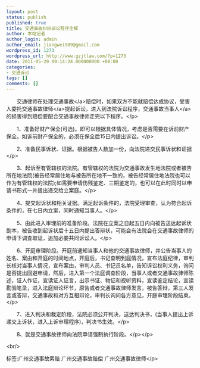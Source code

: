 ```yaml
---
layout: post
status: publish
published: true
title: 交通事故纠纷诉讼程序全解
author: 本站记者
author_login: admin
author_email: jiangwei909@gmail.com
wordpress_id: 1273
wordpress_url: http://www.gzjtlaw.com/?p=1273
date: 2011-05-29 09:14:24.000000000 +08:00
categories:
- 交通诉讼
tags: []
comments: []
---
```

<p><p>　　交通律师在处理<a>交通事故<&#47;a>赔偿时，如果双方不能就赔偿达成协议，受害人委托<a>交通事故律师<&#47;a>提起诉讼，进入到法院诉讼程序，交通事故<a>当事人<&#47;a>的损害得到赔偿要配合交通事故律师走完以下程序。<&#47;p><p>　　1、准备好财产保全(可选)。即可以根据具体情况，考虑是否需要在诉前财产保全。如诉前财产保全的，必须在保全后15日内提出诉讼。<&#47;p><p>　　2、准备民事诉状、证据。根据被告人数加一份，向法院递交民事诉状和证据<&#47;p><p>　　3、起诉至有管辖权的法院。有管辖权的法院为交通事故发生地法院或者被告所在地法院(被告经常居住地与被告所在地不一致的，被告经常居住地法院也可以作为有管辖权的法院);如需要申请伤残鉴定、三期鉴定的，也可以在此时同时以申请书形式一并提出递交给立案庭。<&#47;p><p>　　4、提交起诉状和相关证据。满足起诉条件的，法院受理审查，认为符合起诉条件的，在七日内立案，同时通知当事人。<&#47;p><p>　　5、由此进入审理前的准备阶段。法院在立案之日起五日内向被告送达起诉状副本，被告收到起诉状后十五日内提出答辩状，可能会有法院会在交通事故律师的申请下调查取证，追加必要共同诉讼人。<&#47;p><p>　　6、开庭审理阶段。开庭前通知当事人和他的交通事故律师，并公告当事人的姓名、案由和开庭的时间地点，开庭后，书记查明到庭情况，宣布法庭纪律，审判长核对当事人情况，宣布案由，审判人员、书记员名单，告知诉讼权利义务，询问是否提出回避申请，然后，进入第一个法庭调查阶段，当事人或者交通事故律师陈述，证人作证，宣读证人证言，出示书证、物证和视听资料，宣读鉴定结论，宣读勘验笔录，进入法庭辩论环节，原告或者交通事故律师发言，被告答辩，第三人发言或答辩，交通事故和对方互相辩论，审判长询问各方意见，开庭审理阶段结束。<&#47;p><p>　　7、进入判决和裁定阶段，法院必须公开判决，送达判决书，(当事人提出上诉递交上诉状，进入上诉审理程序)，判决书生效。<&#47;p><p>　　8、就是交通事故律师向法院申请强制执行阶段。<&#47;p><&#47;p><br&#47;><p>标签:广州交通事故索赔 广州交通事故赔偿 广州交通事故律师<&#47;p>
